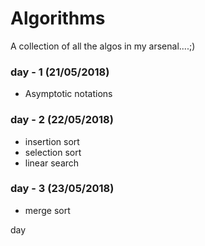 # Algorithms
A collection of all the algos in my arsenal....;)

### day - 1 (21/05/2018)
* Asymptotic notations

### day - 2 (22/05/2018)
* insertion sort
* selection sort
* linear search

### day - 3 (23/05/2018)
* merge sort

day
